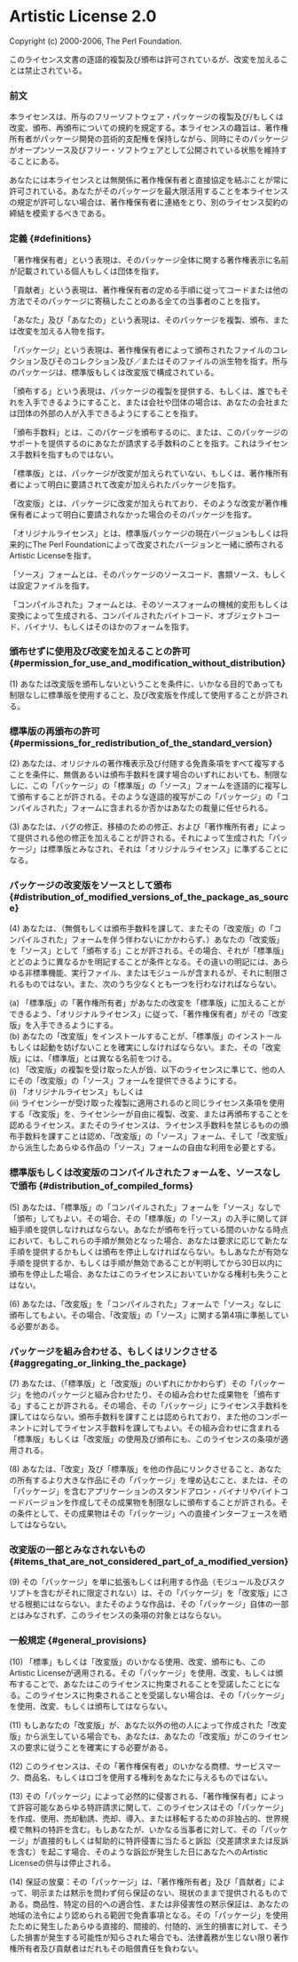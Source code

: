 Artistic License 2.0
====================

Copyright (c) 2000-2006, The Perl Foundation.

このライセンス文書の逐語的複製及び頒布は許可されているが、改変を加えることは禁止されている。

### 前文

本ライセンスは、所与のフリーソフトウェア・パッケージの複製及び/もしくは改変、頒布、再頒布についての規約を規定する。本ライセンスの趣旨は、著作権所有者がパッケージ開発の芸術的支配権を保持しながら、同時にそのパッケージがオープンソース及びフリー・ソフトウェアとして公開されている状態を維持することにある。

あなたには本ライセンスとは無関係に著作権保有者と直接協定を結ぶことが常に許可されている。あなたがそのパッケージを最大限活用することを本ライセンスの規定が許可しない場合は、著作権保有者に連絡をとり、別のライセンス契約の締結を模索するべきである。

### 定義 {#definitions}

「著作権保有者」という表現は、そのパッケージ全体に関する著作権表示に名前が記載されている個人もしくは団体を指す。

「貢献者」という表現は、著作権保有者の定める手順に従ってコードまたは他の方法でそのパッケージに寄稿したことのある全ての当事者のことを指す。

「あなた」及び「あなたの」という表現は、そのパッケージを複製、頒布、または改変を加える人物を指す。

「パッケージ」という表現は、著作権保有者によって頒布されたファイルのコレクション及びそのコレクション及び／またはそのファイルの派生物を指す。所与のパッケージは、標準版もしくは改変版で構成されている。

「頒布する」という表現は、パッケージの複製を提供する、もしくは、誰でもそれを入手できるようにすること、または会社や団体の場合は、あなたの会社または団体の外部の人が入手できるようにすることを指す。

「頒布手数料」とは、このパケージを頒布するのに、または、このパッケージのサポートを提供するのにあなたが請求する手数料のことを指す。これはライセンス手数料を指すものではない。

「標準版」とは、パッケージが改変が加えられていない、もしくは、著作権所有者によって明白に要請されて改変が加えられたパッケージを指す。

「改変版」とは、パッケージに改変が加えられており、そのような改変が著作権保有者によって明白に要請されなかった場合のそのパッケージを指す。

「オリジナルライセンス」とは、標準版パッケージの現在バージョンもしくは将来的にThe
Perl Foundationによって改変されたバージョンと一緒に頒布されるArtistic
Licenseを指す。

「ソース」フォームとは、そのパッケージのソースコード、書類ソース、もしくは設定ファイルを指す。

「コンパイルされた」フォームとは、そのソースフォームの機械的変形もしくは変換によって生成される、コンパイルされたバイトコード、オブジェクトコード、バイナリ、もしくはそのほかのフォームを指す。

### 頒布せずに使用及び改変を加えることの許可 {#permission_for_use_and_modification_without_distribution}

(1)
あなたは改変版を頒布しないということを条件に、いかなる目的であっても制限なしに標準版を使用すること、及び改変版を作成して使用することが許される。

### 標準版の再頒布の許可 {#permissions_for_redistribution_of_the_standard_version}

(2)
あなたは、オリジナルの著作権表示及び付随する免責条項をすべて複写することを条件に、無償あるいは頒布手数料を課す場合のいずれにおいても、制限なしに、この「パッケージ」の「標準版」の「ソース」フォームを逐語的に複写して頒布することが許される。そのような逐語的複写がこの「パッケージ」の「コンパイルされた」フォームに含まれるか否かはあなたの裁量に任せられる。

(3)
あなたは、バグの修正、移植のための修正、および「著作権所有者」によって提供される他の修正を加えることが許される。それによって生成された「パッケージ」は標準版とみなされ、それは「オリジナルライセンス」に準ずることになる。

### パッケージの改変版をソースとして頒布 {#distribution_of_modified_versions_of_the_package_as_source}

(4)
あなたは、（無償もしくは頒布手数料を課して、またその「改変版」の「コンパイルされた」フォームを伴う伴わないにかかわらず、）あなたの「改変版」を「ソース」として「頒布する」ことが許される。その場合、それが「標準版」とどのように異なるかを明記することが条件となる。その違いの明記には、あらゆる非標準機能、実行ファイル、またはモジュールが含まれるが、それに制限されるものではない。また、次のうち少なくとも一つを行わなければならない。

(a)
「標準版」の「著作権所有者」があなたの改変を「標準版」に加えることができるよう、「オリジナルライセンス」に従って、「著作権保有者」がその「改変版」を入手できるようにする。\
(b)
あなたの「改変版」をインストールすることが、「標準版」のインストールもしくは起動を妨げないことを確実にしなければならない。また、その「改変版」には、「標準版」とは異なる名前をつける。\
(c)
「改変版」の複製を受け取った人が皆、以下のライセンスに準じて、他の人にその「改変版」の「ソース」フォームを提供できるようにする。\
(i) 「オリジナルライセンス」もしくは\
(ii)
ライセンシーが受け取った複製に適用されるのと同じライセンス条項を使用する「改変版」を、ライセンシーが自由に複製、改変、または再頒布することを認めるライセンス。またそのライセンスは、ライセンス手数料を禁じるものの頒布手数料を課すことは認め、「改変版」の「ソース」フォーム、そして「改変版」から派生したあらゆる作品の「ソース」フォームの自由な利用を必要とする。

### 標準版もしくは改変版のコンパイルされたフォームを、ソースなしで頒布 {#distribution_of_compiled_forms}

(5)
あなたは、「標準版」の「コンパイルされた」フォームを「ソース」なしで「頒布」してもよい。その場合、その「標準版」の「ソース」の入手に関して詳細手順を提供しなければならない。あなたが頒布を行っている間のいかなる時点において、もしこれらの手順が無効となった場合、あなたは要求に応じて新たな手順を提供するかもしくは頒布を停止しなければならない。もしあなたが有効な手順を提供するか、もしくは手順が無効であることが判明してから30日以内に頒布を停止した場合、あなたはこのライセンスにおいていかなる権利も失うことはない。

(6)
あなたは、「改変版」を「コンパイルされた」フォームで「ソース」なしに頒布してもよい。その場合、「改変版」の「ソース」に関する第4項に準拠している必要がある。

### パッケージを組み合わせる、もしくはリンクさせる {#aggregating_or_linking_the_package}

(7)
あなたは、（「標準版」と「改変版」のいずれにかかわらず）その「パッケージ」を他のパッケージと組み合わせたり、その組み合わせた成果物を「頒布する」することが許される。その場合、その「パッケージ」にライセンス手数料を課してはならない。頒布手数料を課すことは認められており、また他のコンポーネントに対してライセンス手数料を課してもよい。その組み合わせに含まれる「標準版」もしくは「改変版」の使用及び頒布にも、このライセンスの条項が適用される。

(8)
あなたは、「改変」及び「標準版」を他の作品にリンクさせること、あなたの所有するより大きな作品にその「パッケージ」を埋め込むこと、または、その「パッケージ」を含むアプリケーションのスタンドアロン・バイナリやバイトコードバージョンを作成してその成果物を制限なしに頒布することが許される。その条件として、その成果物はその「パッケージ」への直接インターフェースを晒してはならない。

### 改変版の一部とみなされないもの {#items_that_are_not_considered_part_of_a_modified_version}

(9)
その「パッケージ」を単に拡張もしくは利用する作品（モジュール及びスクリプトを含むがそれに限定されない）は、その「パッケージ」を「改変版」にさせる根拠にはならない。またそのような作品は、その「パッケージ」自体の一部とはみなされず、このライセンスの条項の対象とはならない。

### 一般規定 {#general_provisions}

(10)
「標準」もしくは「改変版」のいかなる使用、改変、頒布にも、このArtistic
Licenseが適用される。その「パッケージ」を使用、改変、もしくは頒布することで、あなたはこのライセンスに拘束されることを受諾したことになる。このライセンスに拘束されることを受諾しない場合は、その「パッケージ」を使用、改変、もしくは頒布してはならない。

(11)
もしあなたの「改変版」が、あなた以外の他の人によって作成された「改変版」から派生している場合でも、あなたは、あなたの「改変版」がこのライセンスの要求に従うことを確実にする必要がある。

(12)
このライセンスは、その「著作権保有者」のいかなる商標、サービスマーク、商品名、もしくはロゴを使用する権利をあなたに与えるものではない。

(13)
その「パッケージ」によって必然的に侵害される、「著作権保有者」によって許容可能なあらゆる特許請求に関して、このライセンスはその「パッケージ」を作成、使用、売却勧誘、売却、導入、または移転するための非独占的、世界規模で無料の特許を含む。もしあなたが、いかなる当事者に対して、その「パッケージ」が直接的もしくは幇助的に特許侵害に当たると訴訟（交差請求または反訴を含む）を起こす場合、そのような訴訟が発生した日にあなたへのArtistic
Licenseの供与は停止される。

(14)
保証の放棄：その「パッケージ」は、「著作権所有者」及び「貢献者」によって、明示または黙示を問わず何ら保証のない、現状のままで提供されるものである。商品性、特定の目的への適合性、または非侵害性の黙示保証は、あなたの地域の法令により認められる範囲で免責事項となる。その「パッケージ」を使用たために発生したあらゆる直接的、間接的、付随的、派生的損害に対して、そうした損害が発生する可能性が知らされた場合でも、法律義務が生じない限り著作権所有者及び貢献者はだれもその賠償責任を負わない。

